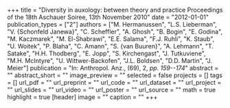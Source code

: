 +++
title = "Diversity in auxology: between theory and practice Proceedings of the 18th Aschauer Soiree, 13th November 2010"
date = "2012-01-01"
publication_types = ["2"]
authors = ["M. Hermanussen", "L.S. Lieberman", "V. {Schonfeld Janewa}", "C. Scheffler", "A. Ghosh", "B. Bogin", "E. Godina", "M. Kaczmarek", "M. El-Shabrawi", "E.E. Salama", "F.J. Ruhli", "K. Staub", "U. Woitek", "P. Blaha", "C. Amann", "S. {van Buuren}", "A. Lehmann", "T. Satake", "H.H. Thodberg", "E. Jopp", "S. Kirchengast", "J. Tutkuviene", "M.H. McIntyre", "U. Wittwer-Backofen", "J.L. Boldsen", "D.D. Martin", "J. Meier"]
publication = "In: Anthropol. Anz., (69), 2, _pp. 159--174_"
abstract = ""
abstract_short = ""
image_preview = ""
selected = false
projects = []
tags = []
url_pdf = ""
url_preprint = ""
url_code = ""
url_dataset = ""
url_project = ""
url_slides = ""
url_video = ""
url_poster = ""
url_source = ""
math = true
highlight = true
[header]
image = ""
caption = ""
+++
